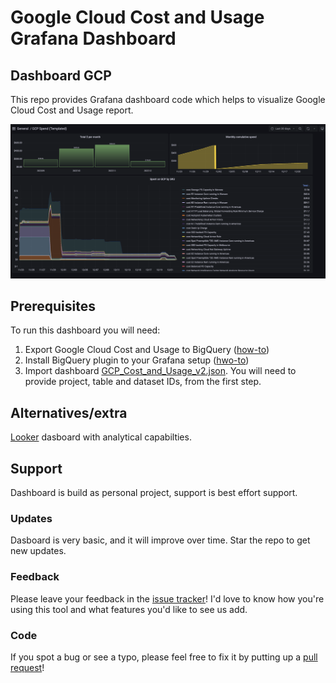 # Google Cloud Cost and Usage Grafana Dashboard

## Dashboard GCP
This repo provides Grafana dashboard code which helps to visualize Google Cloud Cost and Usage report.

![Dashboard](dashboard2.png)

## Prerequisites

To run this dashboard you will need:
1. Export Google Cloud Cost and Usage to BigQuery ([how-to](https://cloud.google.com/billing/docs/how-to/export-data-bigquery))
2. Install BigQuery plugin to your Grafana setup ([hwo-to](https://grafana.com/grafana/plugins/doitintl-bigquery-datasource/))
3. Import dashboard [GCP_Cost_and_Usage_v2.json](GCP_Cost_and_Usage_v2.json). You will need to provide project, table and dataset IDs, from the first step.


## Alternatives/extra
[Looker](https://cloud.google.com/billing/docs/how-to/visualize-data) dasboard with analytical capabilties.

## Support
Dashboard is build as personal project, support is best effort support.

### Updates
Dasboard is very basic, and it will improve over time. Star the repo to get new updates.

### Feedback

Please leave your feedback in the
[issue tracker](https://github.com/wizardmatas/googlecloud-grafana-costandusage-dashboard/issues)!
I'd love to know how you're using this tool and what features you'd like to see
us add.

### Code
If you spot a bug or see a typo, please feel free to fix it by putting up a
[pull request](https://github.com/wizardmatas/googlecloud-grafana-costandusage-dashboard/pulls)!
